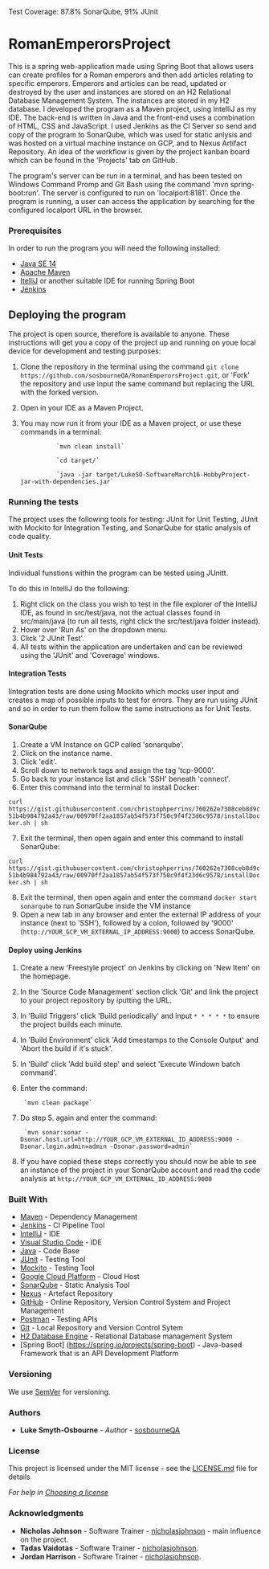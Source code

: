 Test Coverage: 87.8% SonarQube, 91% JUnit

# RomanEmperorsProject

This is a spring web-application made using Spring Boot that allows users can create profiles for a Roman emperors and then add articles relating to specific emperors. Emperors and articles can be read, updated or destroyed by the user and instances are stored on an H2 Relational Database Management System. The instances are stored in my H2 database. I developed the program as a Maven project, using IntelliJ as my IDE. The back-end is written in Java and the front-end uses a combination of HTML, CSS and JavaScript. I used Jenkins as the CI Server so send and copy of the program to SonarQube, which was used for static anlysis and was hosted on a virtual machine instance on GCP, and to Nexus Artifact Repository. An idea of the workflow is given by the project kanban board which can be found in the 'Projects' tab on GitHub.

The program's server can be run in a terminal, and has been tested on Windows Command Promp and Git Bash using the command 'mvn spring-boot:run'. The server is configured to run on 'localport:8181'. Once the program is running, a user can access the application by searching for the configured localport URL in the browser.

### Prerequisites 

In order to run the program you will need the following installed:

* [Java SE 14](https://www.oracle.com/java/technologies/javase/jdk14-archive-downloads.html)
* [Apache Maven](https://maven.apache.org/)
* [ItelliJ](https://www.jetbrains.com/idea/download/#section=windows) or another suitable IDE for running Spring Boot 
* [Jenkins](https://www.jenkins.io/download/)


## Deploying the program

The project is open source, therefore is available to anyone. These instructions will get you a copy of the project up and running on youe local device for development and testing purposes:

1. Clone the repository in the terminal using the command `git clone https://github.com/sosbourneQA/RomanEmperorsProject.git`, or 'Fork' the repository and use input the same command but replacing the URL with the forked version.
2. Open in your IDE as a Maven Project.
3. You may now run it from your IDE as a Maven project, or use these commands in a terminal:

                 `mvn clean install`

                 `cd target/`

                 `java -jar target/LukeSO-SoftwareMarch16-HobbyProject-jar-with-dependencies.jar`


### Running the tests

The project uses the following tools for testing: JUnit for Unit Testing, JUnit with Mockito for Integration Testing, and SonarQube for static analysis of code quality.

#### Unit Tests

Individual funstions within the program can be tested using JUnitt.

To do this in IntelliJ do the following:

1. Right click on the class you wish to test in the file explorer of the IntelliJ IDE, as found in src/test/java, not the actual classes found in src/main/java (to run all tests, right click the src/test/java folder instead).
2. Hover over 'Run As' on the dropdown menu.
3. Click '2 JUnit Test'.
4. All tests within the application are undertaken and can be reviewed using the 'JUnit' and 'Coverage' windows.

#### Integration Tests

Iintegration tests are done using Mockito which mocks user input and creates a map of possible inputs to test for errors. They are run using JUnit and so in order to run them follow the same instructions as for Unit Tests.

#### SonarQube

1. Create a VM Instance on GCP called 'sonarqube'.
2. Click on the instance name.
3. Click 'edit'.
4. Scroll down to network tags and assign the tag 'tcp-9000'.
5. Go back to your instance list and click 'SSH' beneath 'connect'.
6. Enter this command into the terminal to install Docker:

`curl https://gist.githubusercontent.com/christophperrins/760262e7308ceb8d9c51b4b984792a43/raw/00970ff2aa1857ab54f573f750c9f4f23d6c9578/installDocker.sh | sh`

7. Exit the terminal, then open again and enter this command to install SonarQube:

`curl https://gist.githubusercontent.com/christophperrins/760262e7308ceb8d9c51b4b984792a43/raw/00970ff2aa1857ab54f573f750c9f4f23d6c9578/installDocker.sh | sh`

8. Exit the terminal, then open again and enter the command `docker start sonarqube` to run SonarQube inside the VM instance
9. Open a new tab in any browser and enter the external IP address of your instance (next to 'SSH'), followed by a colon, followed by '9000' (`http://YOUR_GCP_VM_EXTERNAL_IP_ADDRESS:9000`) to access SonarQube.

#### Deploy using Jenkins

1. Create a new 'Freestyle project' on Jenkins by clicking on 'New Item' on the homepage.
2. In the 'Source Code Management' section click 'Git' and link the project to your project repository by iputting the URL.
3. In 'Build Triggers' click 'Build periodically' and input `* * * * *` to ensure the project builds each minute.
4. In 'Build Environment' click 'Add timestamps to the Console Output' and 'Abort the build if it's stuck'.
5. In 'Build' click 'Add build step' and select 'Execute Windown batch command'. 
6. Enter the command: 

        `mvn clean package`
        
7. Do step 5. again and enter the command:

        `mvn sonar:sonar -Dsonar.host.url=http://YOUR_GCP_VM_EXTERNAL_ID_ADDRESS:9000 -Dsonar.login.admin=admin -Dsonar.password=admin`
        
8. If you have copied these steps correctly you should now be able to see an instance of the project in your SonarQube account and read the code analysis at `http://YOUR_GCP_VM_EXTERNAL_ID_ADDRESS:9000`


### Built With

* [Maven](https://maven.apache.org/) - Dependency Management
* [Jenkins](https://www.jenkins.io/) - CI Pipeline Tool
* [IntelliJ](https://www.jetbrains.com/idea/) - IDE
* [Visual Studio Code](https://code.visualstudio.com/) - IDE
* [Java](https://www.java.com/en/download/) - Code Base
* [JUnit](https://junit.org/junit4/) - Testing Tool
* [Mockito](https://site.mockito.org/) - Testing Tool
* [Google Cloud Platform](https://cloud.google.com/) - Cloud Host
* [SonarQube](https://www.sonarqube.org/) - Static Analysis Tool
* [Nexus](https://repository.apache.org/) - Artefact Repository
* [GitHub](https://github.com/) - Online Repository, Version Control System and Project Management
* [Postman](https://www.postman.com/) - Testing APIs
* [Git](https://git-scm.com/) - Local Repository and Version Control Sytem
* [H2 Database Engine](https://www.h2database.com/html/main.html) - Relational Database management System
* [Spring Boot] (https://spring.io/projects/spring-boot) - Java-based Framework that is an API Development Platform

### Versioning

We use [SemVer](http://semver.org/) for versioning.

### Authors

* **Luke Smyth-Osbourne** - *Author* - [sosbourneQA](https://github.com/sosbourneQA)


### License

This project is licensed under the MIT license - see the [LICENSE.md](LICENSE.md) file for details 

*For help in [Choosing a license](https://choosealicense.com/)*

### Acknowledgments

* **Nicholas Johnson** - Software Trainer - [nicholasjohnson](https://github.com/nickrstewarttds) - main influence on the project.
* **Tadas Vaidotas** - Software Trainer - [nicholasjohnson](https://github.com/nickrstewarttds).
* **Jordan Harrison** - Software Trainer - [nicholasjohnson](https://github.com/nickrstewarttds).



